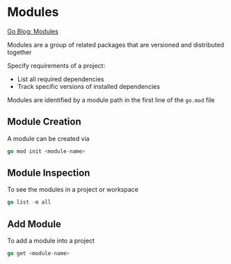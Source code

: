 # Modules

[Go Blog: Modules](https://go.dev/blog/using-go-modules)

Modules are a group of related packages that are versioned and distributed
together

Specify requirements of a project:

* List all required dependencies
* Track specific versions of installed dependencies

Modules are identified by a module path in the first line of the `go.mod` file

## Module Creation

A module can be created via

```go
go mod init <module-name>
```

## Module Inspection

To see the modules in a project or workspace

```go
go list -m all
```

## Add Module

To add a module into a project

```go
go get <module-name>
```
